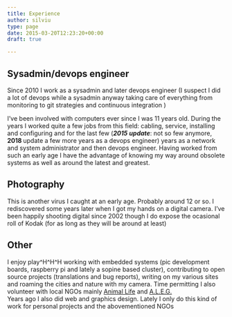 ```yaml
---
title: Experience
author: silviu
type: page
date: 2015-03-20T12:23:20+00:00
draft: true

---
```

<div class="col">
  <h2>
    Sysadmin/devops engineer
  </h2>
  
  <p>
    Since 2010 I work as a sysadmin and later devops engineer (I suspect I did a lot of devops while a sysadmin anyway taking care of everything from monitoring to git strategies and continuous integration )
  </p>
  
  <p>
    I&#8217;ve been involved with computers ever since I was 11 years old. During the years I worked quite a few jobs from this field: cabling, service, installing and configuring and for the last few (<em><strong>2015</strong></em> <em><strong>update</strong></em>: not so few anymore, <strong>2018 </strong>update a few more years as a devops engineer) years as a network and system administrator and then devops engineer. Having worked from such an early age I have the advantage of knowing my way around obsolete systems as well as around the latest and greatest.
  </p>
</div>

<div class="col col-mid">
  <h2>
    Photography
  </h2>
  
  <p>
    This is another virus I caught at an early age. Probably around 12 or so. I rediscovered some years later when I got my hands on a digital camera. I&#8217;ve been happily shooting digital since 2002 though I do expose the ocasional roll of Kodak (for as long as they will be around at least)
  </p>
</div>

<div class="col">
  <h2>
    Other
  </h2>
  
  <p>
    I enjoy play^H^H^H working with embedded systems (pic development boards, raspberry pi and lately a sopine based cluster), contributing to open source projects (translations and bug reports), writing on my various sites and roaming the cities and nature with my camera. Time permitting I also volunteer with local NGOs mainly <a href="http://www.animallife.ro/">Animal Life</a> and <a href="http://www.aleg-romania.eu/">A.L.E.G.</a><br /> Years ago I also did web and graphics design. Lately I only do this kind of work for personal projects and the abovementioned NGOs
  </p>
</div>